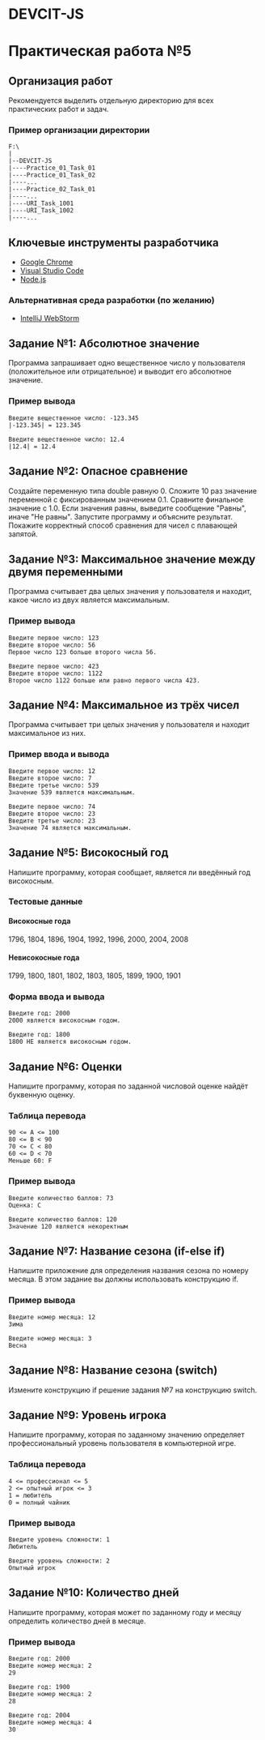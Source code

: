 # DEVCIT-JS
Практическая работа №5
======================

## Организация работ

Рекомендуется выделить отдельную директорию для всех практических работ и задач.

### Пример организации директории

```
F:\
|
|--DEVCIT-JS
|----Practice_01_Task_01
|----Practice_01_Task_02
|----...
|----Practice_02_Task_01
|----...
|----URI_Task_1001
|----URI_Task_1002
|----...
```

## Ключевые инструменты разработчика

* [Google Chrome](https://www.google.com/chrome)
* [Visual Studio Code](https://code.visualstudio.com)
* [Node.js](https://nodejs.org/en)

### Альтернативная среда разработки (по желанию)

* [IntelliJ WebStorm](https://www.jetbrains.com/webstorm)

## Задание №1: Абсолютное значение

Программа запрашивает одно вещественное число у пользователя (положительное или
отрицательное) и выводит его абсолютное значение.

### Пример вывода

```
Введите вещественное число: -123.345
|-123.345| = 123.345
```

```
Введите вещественное число: 12.4
|12.4| = 12.4
```

## Задание №2: Опасное сравнение

Создайте переменную типа double равную 0. Сложите 10 раз значение переменной с
фиксированным значением 0.1. Сравните финальное значение с 1.0. Если значения
равны, выведите сообщение "Равны", иначе "Не равны". Запустите программу и
объясните результат. Покажите корректный способ сравнения для чисел с плавающей
запятой.

## Задание №3: Максимальное значение между двумя переменными

Программа считывает два целых значения у пользователя и находит, какое число из
двух является максимальным.

### Пример вывода

```
Введите первое число: 123
Введите второе число: 56
Первое число 123 больше второго числа 56.
```

```
Введите первое число: 423
Введите второе число: 1122
Второе число 1122 больше или равно первого числа 423.
```

## Задание №4: Максимальное из трёх чисел

Программа считывает три целых значения у пользователя и находит максимальное из
них.

### Пример ввода и вывода

```
Введите первое число: 12
Введите второе число: 7
Введите третье число: 539
Значение 539 является максимальным.
```

```
Введите первое число: 74
Введите второе число: 23
Введите третье число: 23
Значение 74 является максимальным.
```

## Задание №5: Високосный год

Напишите программу, которая сообщает, является ли введённый год високосным.

### Тестовые данные

#### Високосные года

1796, 1804, 1896, 1904, 1992, 1996, 2000, 2004, 2008

#### Невисокосные года

1799, 1800, 1801, 1802, 1803, 1805, 1899, 1900, 1901

### Форма ввода и вывода

```
Введите год: 2000
2000 является високосным годом.
```

```
Введите год: 1800
1800 НЕ является високосным годом.
```

## Задание №6: Оценки

Напишите программу, которая по заданной числовой оценке найдёт буквенную оценку.

### Таблица перевода

```
90 <= A <= 100
80 <= B < 90
70 <= C < 80
60 <= D < 70
Меньше 60: F
```

### Пример вывода

```
Введите количество баллов: 73
Оценка: C
```

```
Введите количество баллов: 120
Значение 120 является некоректным
```

## Задание №7: Название сезона (if-else if)

Напишите приложение для определения названия сезона по номеру месяца. В этом
задание вы должны использовать конструкцию if.

### Пример вывода

```
Введите номер месяца: 12
Зима
```

```
Введите номер месяца: 3
Весна
```

## Задание №8: Название сезона (switch)

Измените конструкцию if решение задания №7 на конструкцию switch.

## Задание №9: Уровень игрока

Напишите программу, которая по заданному значению определяет профессиональный
уровень пользователя в компьютерной игре.

### Таблица перевода

```
4 <= профессионал <= 5
2 <= опытный игрок <= 3
1 = любитель
0 = полный чайник
```

### Пример вывода

```
Введите уровень сложности: 1
Любитель
```

```
Введите уровень сложности: 2
Опытный игрок
```

## Задание №10: Количество дней

Напишите программу, которая может по заданному году и месяцу определить
количество дней в месяце.

### Пример вывода

```
Введите год: 2000
Введите номер месяца: 2
29
```

```
Введите год: 1900
Введите номер месяца: 2
28
```

```
Введите год: 2004
Введите номер месяца: 4
30
```
